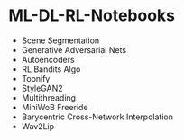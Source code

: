 # ML-DL-RL-Notebooks

- Scene Segmentation
- Generative Adversarial Nets
- Autoencoders
- RL Bandits Algo
- Toonify
- StyleGAN2
- Multithreading
- MiniWoB Freeride
- Barycentric Cross-Network Interpolation
- Wav2Lip
